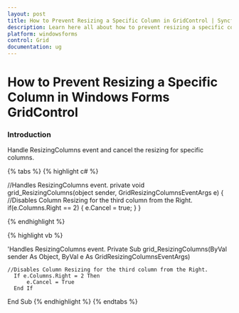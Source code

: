 ```yaml
---
layout: post
title: How to Prevent Resizing a Specific Column in GridControl | Syncfusion
description: Learn here all about how to prevent resizing a specific column in Syncfusion Windows Forms Gridcontrol control and more.
platform: windowsforms
control: Grid
documentation: ug
---
```


# How to Prevent Resizing a Specific Column in Windows Forms GridControl

### Introduction

Handle ResizingColumns event and cancel the resizing for specific columns.

{% tabs %}
{% highlight c# %}

//Handles ResizingColumns event.
 private void grid_ResizingColumns(object sender, GridResizingColumnsEventArgs e)
{
	//Disables Column Resizing for the third column from the Right.
    if(e.Columns.Right == 2)
    {
        e.Cancel = true;
    }
}

{% endhighlight %}

{% highlight vb %}

'Handles ResizingColumns event.
Private Sub grid_ResizingColumns(ByVal sender As Object, ByVal e As GridResizingColumnsEventArgs)

	//Disables Column Resizing for the third column from the Right.
      If e.Columns.Right = 2 Then
          e.Cancel = True
      End If
End Sub
{% endhighlight %}
{% endtabs %}
